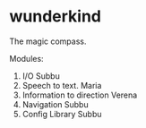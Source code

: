 # wunderkind
The magic compass.

Modules:

1. I/O                        Subbu
2. Speech to text.  		      Maria
3. Information to direction 	Verena
4. Navigation			            Subbu
5. Config Library			        Subbu


